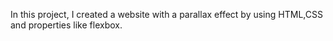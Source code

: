 In this project, I created a website with a parallax effect by using HTML,CSS and properties like flexbox.
